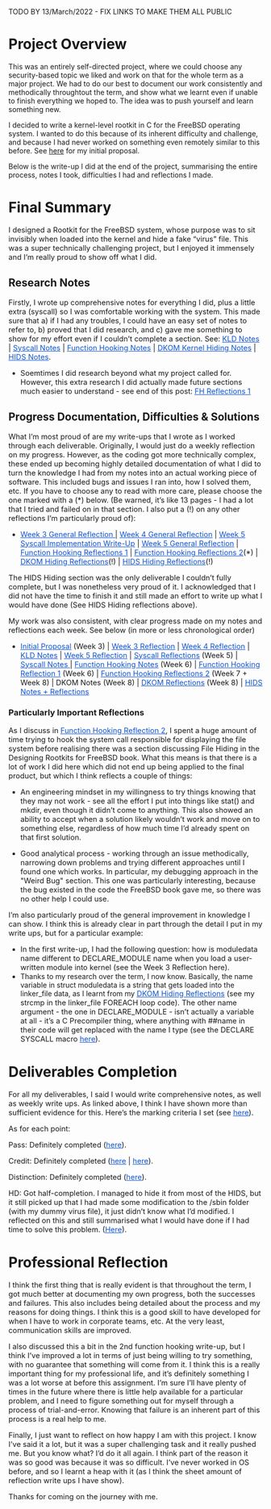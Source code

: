 TODO BY 13/March/2022 - FIX LINKS TO MAKE THEM ALL PUBLIC

# Project Overview

This was an entirely self-directed project, where we could choose any security-based topic we liked
and work on that for the whole term as a major project. We had to do our best to document our work
consistently and methodically throughtout the term, and show what we learnt even if unable 
to finish everything we hoped to. The idea was to push yourself and learn something new.

I decided to write a kernel-level rootkit in C for the FreeBSD operating system. 
I wanted to do this because of its inherent difficulty and challenge, and because
I had never worked on something even remotely similar to this before. See [here](https://www.openlearning.com/u/callumjones/blog/SomethingAwesomeProposal/) for my initial proposal.

Below is the write-up I did at the end of the project, summarising the entire process, 
notes I took, difficulties I had and reflections I made.

# Final Summary

<span style="font-size:11pt;background-color:transparent;font-style:normal;text-decoration:none;">I designed a Rootkit for the FreeBSD system, whose purpose was to sit invisibly when loaded into the kernel and hide a fake &ldquo;virus&rdquo; file. This was a super technically challenging project, but I enjoyed it immensely and I&rsquo;m really proud to show off what I did.</span>

## Research Notes

<span style="font-size:11pt;background-color:transparent;font-style:normal;text-decoration:none;">Firstly, I wrote up comprehensive notes for everything I did, plus a little extra (syscall) so I was comfortable working with the system. This made sure that a) if I had any troubles, I could have an easy set of notes to refer to, b) proved that I did research, and c) gave me something to show for my effort even if I couldn&rsquo;t complete a section. See: </span>[<span style="font-size:11pt;color:#1155cc;background-color:transparent;font-style:normal;text-decoration:underline;">KLD Notes</span>](https://www.openlearning.com/u/callumjones/blog/PGradeSaContentWriteUp/)<span style="font-size:11pt;background-color:transparent;font-style:normal;text-decoration:none;"> | </span>[<span style="font-size:11pt;color:#1155cc;background-color:transparent;font-style:normal;text-decoration:underline;">Syscall Notes</span>](https://www.openlearning.com/u/callumjones/blog/SomethingAwesomeSystemCallNotes/)<span style="font-size:11pt;background-color:transparent;font-style:normal;text-decoration:none;"> | </span>[<span style="font-size:11pt;color:#1155cc;background-color:transparent;font-style:normal;text-decoration:underline;">Function Hooking Notes</span>](https://www.openlearning.com/u/callumjones/blog/SomethingAwesomeFunctionHookingNotes/)<span style="font-size:11pt;background-color:transparent;font-style:normal;text-decoration:none;"> | </span>[<span style="font-size:11pt;color:#1155cc;background-color:transparent;font-style:normal;text-decoration:underline;">DKOM Kernel Hiding Notes</span>](https://www.openlearning.com/u/callumjones/blog/SaHidingAModuleFromTheKernel/)<span style="font-size:11pt;background-color:transparent;font-style:normal;text-decoration:none;"> | </span>[<span style="font-size:11pt;color:#1155cc;background-color:transparent;font-style:normal;text-decoration:underline;">HIDS Notes</span>](https://www.openlearning.com/u/callumjones/blog/SaHidingFromAHids/)<span style="font-size:11pt;background-color:transparent;font-style:normal;text-decoration:none;">.</span>

*   <span style="font-size:11pt;background-color:transparent;font-style:normal;text-decoration:none;">Soemtimes I did research beyond what my project called for. However, this extra research I did actually made future sections much easier to understand - see end of this post: </span>[<span style="font-size:11pt;color:#1155cc;background-color:transparent;font-style:normal;text-decoration:underline;">FH Reflections 1</span>](https://www.openlearning.com/u/callumjones/blog/SomethingAwesomeFunctionHookingReflections/)

## Progress Documentation, Difficulties & Solutions

<span style="font-size:11pt;background-color:transparent;font-style:normal;text-decoration:none;">What I&rsquo;m most proud of are my write-ups that I wrote as I worked through each deliverable. Originally, I would just do a weekly reflection on my progress. However, as the coding got more technically complex, these ended up becoming highly detailed documentation of what I did to turn the knowledge I had from my notes into an actual working piece of software. This included bugs and issues I ran into, how I solved them, etc. If you have to choose any to read with more care, please choose the one marked with a (*) below. (Be warned, it&rsquo;s like 13 pages - I had a lot that I tried and failed on in that section. I also put a (!) on any other reflections I&rsquo;m particularly proud of):</span>

*   [<span style="font-size:11pt;color:#1155cc;background-color:transparent;font-style:normal;text-decoration:underline;">Week 3 General Reflection </span>](https://www.openlearning.com/u/callumjones/blog/SomethingAwesomeWeek3/)<span style="font-size:11pt;background-color:transparent;font-style:normal;text-decoration:none;">| </span>[<span style="font-size:11pt;color:#1155cc;background-color:transparent;font-style:normal;text-decoration:underline;">Week 4 General Reflection</span>](https://www.openlearning.com/u/callumjones/blog/Week4SomethingAwesomeReflection/)<span style="font-size:11pt;background-color:transparent;font-style:normal;text-decoration:none;"> | [<span style="font-size:11pt;color:#1155cc;background-color:transparent;font-style:normal;text-decoration:underline;">Week 5 Syscall Implementation Write-Up</span>](https://www.openlearning.com/u/callumjones/blog/SomethingAwesomeSystemCallReflection/)<span style="font-size:11pt;background-color:transparent;font-style:normal;text-decoration:none;"> | </span>[<span style="font-size:11pt;color:#1155cc;background-color:transparent;font-style:normal;text-decoration:underline;">Week 5 General Reflection</span>](https://www.openlearning.com/u/callumjones/blog/SomethingAwesomeWeek5Reflection/)<span style="font-size:11pt;background-color:transparent;font-style:normal;text-decoration:none;"> | </span> </span>[<span style="font-size:11pt;color:#1155cc;background-color:transparent;font-style:normal;text-decoration:underline;">Function Hooking Reflections 1</span>](https://www.openlearning.com/u/callumjones/blog/SomethingAwesomeFunctionHookingReflections/)<span style="font-size:11pt;background-color:transparent;font-style:normal;text-decoration:none;"> | </span>[<span style="font-size:11pt;color:#1155cc;background-color:transparent;font-style:normal;text-decoration:underline;">Function Hooking Reflections 2</span>](https://www.openlearning.com/u/callumjones/blog/SaFunctionHookingWriteupAndReflection2/)<span style="font-size:11pt;background-color:transparent;font-style:normal;text-decoration:none;">(*) | </span>[<span style="font-size:11pt;color:#1155cc;background-color:transparent;font-style:normal;text-decoration:underline;">DKOM Hiding Reflections</span>](https://www.openlearning.com/u/callumjones/blog/SaHidingARootkitFromKernelMyImplementationAndReflection/)<span style="font-size:11pt;background-color:transparent;font-style:normal;text-decoration:none;">(!) | </span>[<span style="font-size:11pt;color:#1155cc;background-color:transparent;font-style:normal;text-decoration:underline;">HIDS Hiding Reflections</span>](https://www.openlearning.com/u/callumjones/blog/SaHidingFromAHids/)<span style="font-size:11pt;background-color:transparent;font-style:normal;text-decoration:none;">(!)</span>

<span style="font-size:11pt;background-color:transparent;font-style:normal;text-decoration:none;">The HIDS Hiding section was the only deliverable I couldn&rsquo;t fully complete, but I was nonetheless very proud of it. I acknowledged that I did not have the time to finish it and still made an effort to write up what I would have done (See HIDS Hiding reflections above).</span>

<span style="font-size:11pt;background-color:transparent;font-style:normal;text-decoration:none;">My work was also consistent, with clear progress made on my notes and reflections each week. See below (in more or less chronological order)</span>

*   [<span style="font-size:11pt;color:#1155cc;background-color:transparent;font-style:normal;text-decoration:underline;">Initial Proposal</span>](https://www.openlearning.com/u/callumjones/blog/SomethingAwesomeProposal/)<span style="font-size:11pt;background-color:transparent;font-style:normal;text-decoration:none;"> (Week 3) | </span>[<span style="font-size:11pt;color:#1155cc;background-color:transparent;font-style:normal;text-decoration:underline;">Week 3 Reflection</span>](https://www.openlearning.com/u/callumjones/blog/SomethingAwesomeWeek3/)<span style="font-size:11pt;background-color:transparent;font-style:normal;text-decoration:none;"> | </span>[<span style="font-size:11pt;color:#1155cc;background-color:transparent;font-style:normal;text-decoration:underline;">Week 4 Reflection</span>](https://www.openlearning.com/u/callumjones/blog/Week4SomethingAwesomeReflection/)<span style="font-size:11pt;background-color:transparent;font-style:normal;text-decoration:none;"> | </span>[<span style="font-size:11pt;color:#1155cc;background-color:transparent;font-style:normal;text-decoration:underline;">KLD Notes</span>](https://www.openlearning.com/u/callumjones/blog/PGradeSaContentWriteUp/)<span style="font-size:11pt;background-color:transparent;font-style:normal;text-decoration:none;"> | </span>[<span style="font-size:11pt;color:#1155cc;background-color:transparent;font-style:normal;text-decoration:underline;">Week 5 Reflection</span>](https://www.openlearning.com/u/callumjones/blog/SomethingAwesomeWeek5Reflection/)<span style="font-size:11pt;background-color:transparent;font-style:normal;text-decoration:none;"> | </span>[<span style="font-size:11pt;color:#1155cc;background-color:transparent;font-style:normal;text-decoration:underline;">Syscall Reflections</span>](https://www.openlearning.com/u/callumjones/blog/SomethingAwesomeSystemCallReflection/)<span style="font-size:11pt;background-color:transparent;font-style:normal;text-decoration:none;"> (Week 5) | </span>[<span style="font-size:11pt;color:#1155cc;background-color:transparent;font-style:normal;text-decoration:underline;">Syscall Notes </span>](https://www.openlearning.com/u/callumjones/blog/SomethingAwesomeSystemCallNotes/)<span style="font-size:11pt;background-color:transparent;font-style:normal;text-decoration:none;"> | </span>[<span style="font-size:11pt;color:#1155cc;background-color:transparent;font-style:normal;text-decoration:underline;">Function Hooking Notes</span>](https://www.openlearning.com/u/callumjones/blog/SomethingAwesomeFunctionHookingNotes/)<span style="font-size:11pt;background-color:transparent;font-style:normal;text-decoration:none;"> (Week 6) | </span>[<span style="font-size:11pt;color:#1155cc;background-color:transparent;font-style:normal;text-decoration:underline;">Function Hooking Reflection 1</span>](https://www.openlearning.com/u/callumjones/blog/SomethingAwesomeFunctionHookingReflections/)<span style="font-size:11pt;background-color:transparent;font-style:normal;text-decoration:none;"> (Week 6) | </span>[<span style="font-size:11pt;color:#1155cc;background-color:transparent;font-style:normal;text-decoration:underline;">Function Hooking Reflections 2</span>](https://www.openlearning.com/u/callumjones/blog/SaFunctionHookingWriteupAndReflection2/)<span style="font-size:11pt;background-color:transparent;font-style:normal;text-decoration:none;"> (Week 7 + Week 8) | DKOM Notes (Week 8) | </span>[<span style="font-size:11pt;color:#1155cc;background-color:transparent;font-style:normal;text-decoration:underline;">DKOM Reflections</span>](https://www.openlearning.com/u/callumjones/blog/SaHidingAModuleFromTheKernel/)<span style="font-size:11pt;background-color:transparent;font-style:normal;text-decoration:none;"> (Week 8) | </span>[<span style="font-size:11pt;color:#1155cc;background-color:transparent;font-style:normal;text-decoration:underline;">HIDS Notes + Reflections</span>](https://www.openlearning.com/u/callumjones/blog/SaHidingFromAHids/)

### Particularly Important Reflections

<span style="font-size:11pt;background-color:transparent;font-style:normal;text-decoration:none;">As I discuss in </span>[<span style="font-size:11pt;color:#1155cc;background-color:transparent;font-style:normal;text-decoration:underline;">Function Hooking Reflection 2</span>](https://www.openlearning.com/u/callumjones/blog/SaFunctionHookingWriteupAndReflection2/)<span style="font-size:11pt;background-color:transparent;font-style:normal;text-decoration:none;">, I spent a huge amount of time trying to hook the system call responsible for displaying the file system before realising there was a section discussing File Hiding in the Designing Rootkits for FreeBSD book. What this means is that there is a lot of work I did here which did not end up being applied to the final product, but which I think reflects a couple of things:</span>

*   <span style="font-size:11pt;background-color:transparent;font-style:normal;text-decoration:none;">An engineering mindset in my willingness to try things knowing that they may not work - see all the effort I put into things like stat() and mkdir, even though it didn&rsquo;t come to anything. This also showed an ability to accept when a solution likely wouldn&rsquo;t work and move on to something else, regardless of how much time I&rsquo;d already spent on that first solution.</span>

*   <span style="font-size:11pt;background-color:transparent;font-style:normal;text-decoration:none;">Good analytical process - working through an issue methodically, narrowing down problems and trying different approaches until I found one which works. In particular, my debugging approach in the "Weird Bug" section. This one was particularly interesting, because the bug existed in the code the FreeBSD book gave me, so there was no other help I could use.</span>

<span style="font-size:11pt;background-color:transparent;font-style:normal;text-decoration:none;">I&rsquo;m also particularly proud of the general improvement in knowledge I can show. I think this is already clear in part through the detail I put in my write ups, but for a particular example:

*   <span style="font-size:11pt;background-color:transparent;font-style:normal;text-decoration:none;">In the first write-up, I had the following question: how is moduledata name different to DECLARE_MODULE name when you load a user-written module into kernel (see the Week 3 Reflection here).
*    Thanks to my research over the term, I now know. Basically, the name variable in struct moduledata is a string that gets loaded into the linker_file data, as I learnt from my </span>[<span style="font-size:11pt;color:#1155cc;background-color:transparent;font-style:normal;text-decoration:underline;">DKOM Hiding Reflections</span>](https://www.openlearning.com/u/callumjones/blog/SaHidingARootkitFromKernelMyImplementationAndReflection/)<span style="font-size:11pt;background-color:transparent;font-style:normal;text-decoration:none;"> (see my strcmp in the linker_file FOREACH loop code). The other name argument - the one in DECLARE_MODULE - isn&rsquo;t actually a variable at all - it&rsquo;s a C Precompiler thing, where anything with ##name in their code will get replaced with the name I type (see the DECLARE SYSCALL macro </span>[<span style="font-size:11pt;color:#1155cc;background-color:transparent;font-style:normal;text-decoration:underline;">here</span>](https://www.openlearning.com/u/callumjones/blog/SomethingAwesomeSystemCallNotes/)<span style="font-size:11pt;background-color:transparent;font-style:normal;text-decoration:none;">).</span>

# Deliverables Completion

<span style="font-size:11pt;background-color:transparent;font-style:normal;text-decoration:none;">For all my deliverables, I said I would write comprehensive notes, as well as weekly write ups. As linked above, I think I have shown more than sufficient evidence for this. Here&rsquo;s the marking criteria I set (see </span>[<span style="font-size:11pt;color:#1155cc;background-color:transparent;font-style:normal;text-decoration:underline;">here</span>](https://www.openlearning.com/u/callumjones/blog/SomethingAwesomeProposal/)<span style="font-size:11pt;background-color:transparent;font-style:normal;text-decoration:none;">).</span>

<span style="font-size:11pt;background-color:transparent;font-style:normal;text-decoration:none;">As for each point:</span>

<span style="font-size:11pt;background-color:transparent;font-style:normal;text-decoration:none;">Pass: Definitely completed (</span>[<span style="font-size:11pt;color:#1155cc;background-color:transparent;font-style:normal;text-decoration:underline;">here</span>](https://www.openlearning.com/u/callumjones/blog/PGradeSaContentWriteUp/)<span style="font-size:11pt;background-color:transparent;font-style:normal;text-decoration:none;">).</span>

<span style="font-size:11pt;background-color:transparent;font-style:normal;text-decoration:none;">Credit: Definitely completed (</span>[<span style="font-size:11pt;color:#1155cc;background-color:transparent;font-style:normal;text-decoration:underline;">here</span>](https://www.openlearning.com/u/callumjones/blog/SomethingAwesomeFunctionHookingReflections/)<span style="font-size:11pt;background-color:transparent;font-style:normal;text-decoration:none;"> | </span>[<span style="font-size:11pt;color:#1155cc;background-color:transparent;font-style:normal;text-decoration:underline;">here</span>](https://www.openlearning.com/u/callumjones/blog/SaFunctionHookingWriteupAndReflection2/)<span style="font-size:11pt;background-color:transparent;font-style:normal;text-decoration:none;">).</span>

<span style="font-size:11pt;background-color:transparent;font-style:normal;text-decoration:none;">Distinction: Definitely completed (</span>[<span style="font-size:11pt;color:#1155cc;background-color:transparent;font-style:normal;text-decoration:underline;">here</span>](https://www.openlearning.com/u/callumjones/blog/SaHidingARootkitFromKernelMyImplementationAndReflection/)<span style="font-size:11pt;background-color:transparent;font-style:normal;text-decoration:none;">).</span>

<span style="font-size:11pt;background-color:transparent;font-style:normal;text-decoration:none;">HD: Got half-completion. I managed to hide it from most of the HIDS, but it still picked up that I had made some modification to the /sbin folder (with my dummy virus file), it just didn&rsquo;t know what I&rsquo;d modified. I reflected on this and still summarised what I would have done if I had time to solve this problem. (</span>[<span style="font-size:11pt;color:#1155cc;background-color:transparent;font-style:normal;text-decoration:underline;">Here</span>](https://www.openlearning.com/u/callumjones/blog/SaHidingFromAHids/)<span style="font-size:11pt;background-color:transparent;font-style:normal;text-decoration:none;">).</span>

# Professional Reflection

<span style="font-size:11pt;background-color:transparent;font-style:normal;text-decoration:none;">I think the first thing that is really evident is that throughout the term, I got much better at documenting my own progress, both the successes and failures. This also includes being detailed about the process and my reasons for doing things. I think this is a good skill to have developed for when I have to work in corporate teams, etc. At the very least, communication skills are improved.</span>

<span style="font-size:11pt;background-color:transparent;font-style:normal;text-decoration:none;">I also discussed this a bit in the 2nd function hooking write-up, but I think I&rsquo;ve improved a lot in terms of just being willing to try something, with no guarantee that something will come from it. I think this is a really important thing for my professional life, and it&rsquo;s definitely something I was a lot worse at before this assignment. I&rsquo;m sure I&rsquo;ll have plenty of times in the future where there is little help available for a particular problem, and I need to figure something out for myself through a process of trial-and-error. Knowing that failure is an inherent part of this process is a real help to me.</span>

<span style="font-size:11pt;background-color:transparent;font-style:normal;text-decoration:none;">Finally, I just want to reflect on how happy I am with this project. I know I&rsquo;ve said it a lot, but it was a super challenging task and it really pushed me. But you know what? I&rsquo;d do it all again. I think part of the reason it was so good was because it was so difficult. I&rsquo;ve never worked in OS before, and so I learnt a heap with it (as I think the sheet amount of reflection write ups I have show).</span>

<span style="font-size:11pt;background-color:transparent;font-style:normal;text-decoration:none;">Thanks for coming on the journey with me.</span>

 
